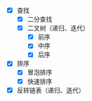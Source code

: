 - [x] 查找
    - [x] 二分查找
    - [x] 二叉树（递归、迭代）
      - [x] 前序
      - [x] 中序
      - [x] 后序
- [x] 排序
    - [x] 冒泡排序
    - [x] 快速排序
- [x] 反转链表（递归、迭代）

[//]: # "todo 按顺序做下面的。"
[//]: # "todo 包名不能全用小写，太难读了。"
<!--

《剑指Offer》
《程序员面试金典》

- 时间复杂度
- 空间复杂度
- 堆排序、归并排序等 [排序算法全解析](https://leetcode-cn.com/leetbook/detail/sort-algorithms/)
- 二叉树Morris方法遍历
- 单链表是否有环 

《算法导论》

[LeetCode-cn](https://leetcode-cn.com/company/)
[牛客网](https://www.nowcoder.com/)

-->